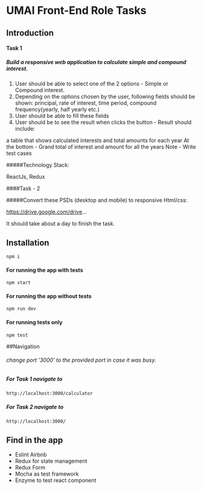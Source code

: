# UMAI Front-End Role Tasks

## Introduction
#### Task 1
##### Build a responsive web application to calculate simple and compound interest.

1. User should be able to select one of the 2 options - Simple or Compound interest.
2. Depending on the options chosen by the user, following fields should be shown: principal, rate of interest, time period, compound frequency(yearly, half yearly etc.)
3. User should be able to fill these fields
4. User should be to see the result when clicks the button - Result should include:

a table that shows calculated interests and total amounts for each year
At the bottom - Grand total of interest and amount for all the years
Note - Write test cases

#####Technology Stack:

ReactJs, Redux

####Task - 2

#####Convert these PSDs (desktop and mobile) to responsive Html/css:

https://drive.google.com/drive...

It should take about a day to finish the task.


## Installation
    npm i
#### For running the app with tests
    npm start

#### For running the app without tests
    npm run dev

#### For running tests only
    npm test
    
##Navigation

###### change port '3000' to the provided port in case it was busy.

##### For Task 1 navigate to 
    http://localhost:3000/calculator
    
##### For Task 2 navigate to 
    http://localhost:3000/

## Find in the app
* Eslint Airbnb
* Redux for state management
* Redux Form
* Mocha as test framework
* Enzyme to test react component
